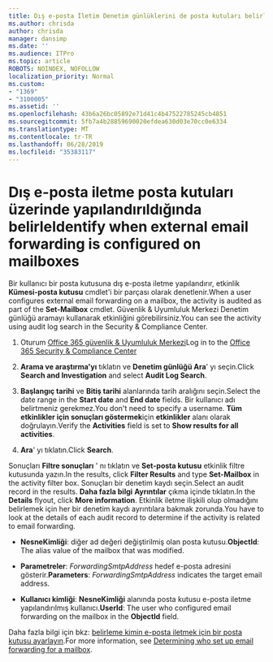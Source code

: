 ```yaml
---
title: Dış e-posta İletim Denetim günlüklerini de posta kutuları belirle
ms.author: chrisda
author: chrisda
manager: dansimp
ms.date: ''
ms.audience: ITPro
ms.topic: article
ROBOTS: NOINDEX, NOFOLLOW
localization_priority: Normal
ms.custom:
- "1369"
- "3100005"
ms.assetid: ''
ms.openlocfilehash: 43b6a26bc05892e71d41c4b47522785245cb4851
ms.sourcegitcommit: 5fb7a4b28859690020efdea630d03e70cc0e6334
ms.translationtype: MT
ms.contentlocale: tr-TR
ms.lasthandoff: 06/28/2019
ms.locfileid: "35383117"
---
```

# <a name="identify-when-external-email-forwarding-is-configured-on-mailboxes"></a><span data-ttu-id="dfd05-102">Dış e-posta iletme posta kutuları üzerinde yapılandırıldığında belirle</span><span class="sxs-lookup"><span data-stu-id="dfd05-102">Identify when external email forwarding is configured on mailboxes</span></span>

<span data-ttu-id="dfd05-103">Bir kullanıcı bir posta kutusuna dış e-posta iletme yapılandırır, etkinlik **Kümesi-posta kutusu** cmdlet'i bir parçası olarak denetlenir.</span><span class="sxs-lookup"><span data-stu-id="dfd05-103">When a user configures external email forwarding on a mailbox, the activity is audited as part of the **Set-Mailbox** cmdlet.</span></span> <span data-ttu-id="dfd05-104">Güvenlik & Uyumluluk Merkezi Denetim günlüğü aramayı kullanarak etkinliğini görebilirsiniz.</span><span class="sxs-lookup"><span data-stu-id="dfd05-104">You can see the activity using audit log search in the Security & Compliance Center.</span></span>

1. <span data-ttu-id="dfd05-105">Oturum [Office 365 güvenlik & Uyumluluk Merkezi](https://protection.office.com/)</span><span class="sxs-lookup"><span data-stu-id="dfd05-105">Log in to the [Office 365 Security & Compliance Center](https://protection.office.com/)</span></span>

2. <span data-ttu-id="dfd05-106">**Arama ve araştırma'yı** tıklatın ve **Denetim günlüğü Ara**' yı seçin.</span><span class="sxs-lookup"><span data-stu-id="dfd05-106">Click **Search and Investigation** and select **Audit Log Search**.</span></span>

3. <span data-ttu-id="dfd05-107">**Başlangıç tarihi** ve **Bitiş tarihi** alanlarında tarih aralığını seçin.</span><span class="sxs-lookup"><span data-stu-id="dfd05-107">Select the date range in the **Start date** and **End date** fields.</span></span> <span data-ttu-id="dfd05-108">Bir kullanıcı adı belirtmeniz gerekmez.</span><span class="sxs-lookup"><span data-stu-id="dfd05-108">You don't need to specify a username.</span></span> <span data-ttu-id="dfd05-109">**Tüm etkinlikler için sonuçları göstermek**için **etkinlikler** alanı olarak doğrulayın.</span><span class="sxs-lookup"><span data-stu-id="dfd05-109">Verify the **Activities** field is set to **Show results for all activities**.</span></span>

4. <span data-ttu-id="dfd05-110">**Ara**' yı tıklatın.</span><span class="sxs-lookup"><span data-stu-id="dfd05-110">Click **Search**.</span></span>

<span data-ttu-id="dfd05-111">Sonuçları **Filtre sonuçları** ' nı tıklatın ve **Set-posta kutusu** etkinlik filtre kutusunda yazın.</span><span class="sxs-lookup"><span data-stu-id="dfd05-111">In the results, click **Filter Results** and type **Set-Mailbox** in the activity filter box.</span></span> <span data-ttu-id="dfd05-112">Sonuçları bir denetim kaydı seçin.</span><span class="sxs-lookup"><span data-stu-id="dfd05-112">Select an audit record in the results.</span></span> <span data-ttu-id="dfd05-113">**Daha fazla bilgi** **Ayrıntılar** çıkma içinde tıklatın.</span><span class="sxs-lookup"><span data-stu-id="dfd05-113">In the **Details** flyout, click **More information**.</span></span> <span data-ttu-id="dfd05-114">Etkinlik iletme ilişkili olup olmadığını belirlemek için her bir denetim kaydı ayrıntılara bakmak zorunda.</span><span class="sxs-lookup"><span data-stu-id="dfd05-114">You have to look at the details of each audit record to determine if the activity is related to email forwarding.</span></span>

- <span data-ttu-id="dfd05-115">**NesneKimliği**: diğer ad değeri değiştirilmiş olan posta kutusu.</span><span class="sxs-lookup"><span data-stu-id="dfd05-115">**ObjectId**: The alias value of the mailbox that was modified.</span></span>

- <span data-ttu-id="dfd05-116">**Parametreler**: _ForwardingSmtpAddress_ hedef e-posta adresini gösterir.</span><span class="sxs-lookup"><span data-stu-id="dfd05-116">**Parameters**: _ForwardingSmtpAddress_ indicates the target email address.</span></span>

- <span data-ttu-id="dfd05-117">**Kullanıcı kimliği**: **NesneKimliği** alanında posta kutusu e-posta iletme yapılandırılmış kullanıcı.</span><span class="sxs-lookup"><span data-stu-id="dfd05-117">**UserId**: The user who configured email forwarding on the mailbox in the **ObjectId** field.</span></span>

<span data-ttu-id="dfd05-118">Daha fazla bilgi için bkz: [belirleme kimin e-posta iletmek için bir posta kutusu ayarlayın](https://docs.microsoft.com/office365/securitycompliance/auditing-troubleshooting-scenarios#determining-who-set-up-email-forwarding-for-a-mailbox).</span><span class="sxs-lookup"><span data-stu-id="dfd05-118">For more information, see [Determining who set up email forwarding for a mailbox](https://docs.microsoft.com/office365/securitycompliance/auditing-troubleshooting-scenarios#determining-who-set-up-email-forwarding-for-a-mailbox).</span></span>
